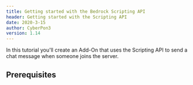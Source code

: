 ```yaml
---
title: Getting started with the Bedrock Scripting API
header: Getting started with the Scripting API
date: 2020-3-15
author: CyberPon3
version: 1.14
---
```


In this tutorial you'll create an Add-On that uses the Scripting API to send a chat message when someone joins the server.

## Prerequisites